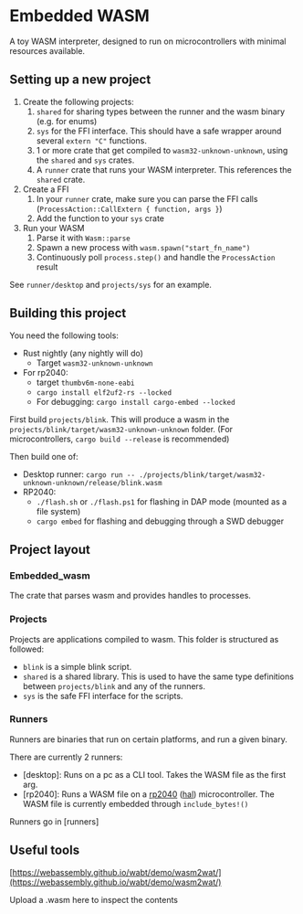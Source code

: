 # Embedded WASM

A toy WASM interpreter, designed to run on microcontrollers with minimal resources available.

## Setting up a new project

1. Create the following projects:
   1. `shared` for sharing types between the runner and the wasm binary (e.g. for enums)
   1. `sys` for the FFI interface. This should have a safe wrapper around several `extern "C"` functions.
   1. 1 or more crate that get compiled to `wasm32-unknown-unknown`, using the `shared` and `sys` crates.
   1. A `runner` crate that runs your WASM interpreter. This references the `shared` crate.
1. Create a FFI
   1. In your `runner` crate, make sure you can parse the FFI calls (`ProcessAction::CallExtern { function, args }`)
   1. Add the function to your `sys` crate
1. Run your WASM
   1. Parse it with `Wasm::parse`
   1. Spawn a new process with `wasm.spawn("start_fn_name")`
   1. Continuously poll `process.step()` and handle the `ProcessAction` result

See `runner/desktop` and `projects/sys` for an example.

## Building this project

You need the following tools:

- Rust nightly (any nightly will do)
  - Target `wasm32-unknown-unknown`
- For rp2040:
  - target `thumbv6m-none-eabi`
  - `cargo install elf2uf2-rs --locked`
  - For debugging: `cargo install cargo-embed --locked`

First build `projects/blink`. This will produce a wasm in the `projects/blink/target/wasm32-unknown-unknown` folder. (For microcontrollers, `cargo build --release` is recommended)

Then build one of:
- Desktop runner: `cargo run -- ./projects/blink/target/wasm32-unknown-unknown/release/blink.wasm`
- RP2040: 
  - `./flash.sh` or `./flash.ps1` for flashing in DAP mode (mounted as a file system)
  - `cargo embed` for flashing and debugging through a SWD debugger

## Project layout

### Embedded_wasm

The crate that parses wasm and provides handles to processes.

### Projects

Projects are applications compiled to wasm. This folder is structured as followed:
- `blink` is a simple blink script.
- `shared` is a shared library. This is used to have the same type definitions between `projects/blink` and any of the runners.
- `sys` is the safe FFI interface for the scripts.

### Runners
Runners are binaries that run on certain platforms, and run a given binary.

There are currently 2 runners:
- [desktop]: Runs on a pc as a CLI tool. Takes the WASM file as the first arg.
- [rp2040]: Runs a WASM file on a [rp2040](https://www.raspberrypi.com/products/rp2040/) ([hal](https://docs.rs/rp2040-hal)) microcontroller. The WASM file is currently embedded through `include_bytes!()`

Runners go in [runners]

## Useful tools

[https://webassembly.github.io/wabt/demo/wasm2wat/](https://webassembly.github.io/wabt/demo/wasm2wat/)

Upload a .wasm here to inspect the contents
